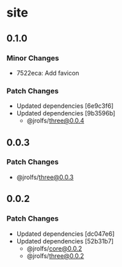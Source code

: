 # site

## 0.1.0

### Minor Changes

- 7522eca: Add favicon

### Patch Changes

- Updated dependencies [6e9c3f6]
- Updated dependencies [9b3596b]
  - @jrolfs/three@0.0.4

## 0.0.3

### Patch Changes

- @jrolfs/three@0.0.3

## 0.0.2

### Patch Changes

- Updated dependencies [dc047e6]
- Updated dependencies [52b31b7]
  - @jrolfs/core@0.0.2
  - @jrolfs/three@0.0.2
